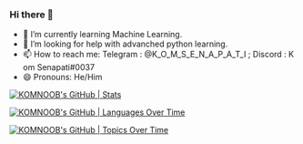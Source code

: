 ### Hi there 👋

- 🌱 I’m currently learning Machine Learning.
- 🤔 I’m looking for help with advanched python learning.
- 📫 How to reach me: Telegram : @K_O_M_S_E_N_A_P_A_T_I ; Discord : K om Senapati#0037
- 😄 Pronouns: He/Him

[![KOMNOOB's GitHub | Stats](https://stats.quine.sh/KOMNOOB/github?theme=dark)](https://quine.sh)

[![KOMNOOB's GitHub | Languages Over Time](https://stats.quine.sh/KOMNOOB/languages-over-time?theme=dark)](https://quine.sh)

[![KOMNOOB's GitHub | Topics Over Time](https://stats.quine.sh/KOMNOOB/topics-over-time?theme=dark)](https://quine.sh)
